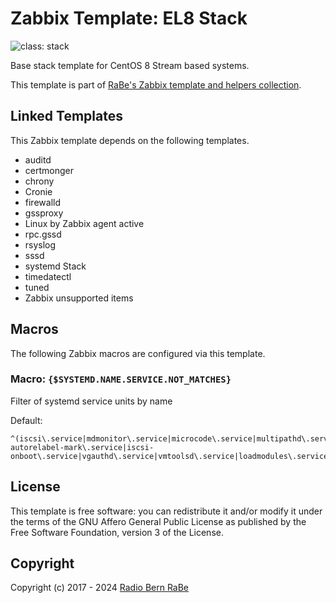 # Zabbix Template: EL8 Stack

![class: stack](https://img.shields.io/badge/class-stack-00c9bf)

Base stack template for CentOS 8 Stream based systems.

This template is part of [RaBe's Zabbix template and helpers
collection](https://github.com/radiorabe/rabe-zabbix).


## Linked Templates

This Zabbix template depends on the following templates.

* auditd
* certmonger
* chrony
* Cronie
* firewalld
* gssproxy
* Linux by Zabbix agent active
* rpc.gssd
* rsyslog
* sssd
* systemd Stack
* timedatectl
* tuned
* Zabbix unsupported items

## Macros

The following Zabbix macros are configured via this template.

### Macro: `{$SYSTEMD.NAME.SERVICE.NOT_MATCHES}`

Filter of systemd service units by name

Default:
```
^(iscsi\.service|mdmonitor\.service|microcode\.service|multipathd\.service|udisks2\.service|selinux-autorelabel-mark\.service|iscsi-onboot\.service|vgauthd\.service|vmtoolsd\.service|loadmodules\.service|timedatex\.service)$
```

## License

This template is free software: you can redistribute it and/or modify it under
the terms of the GNU Affero General Public License as published by the Free
Software Foundation, version 3 of the License.

## Copyright

Copyright (c) 2017 - 2024 [Radio Bern RaBe](http://www.rabe.ch)
